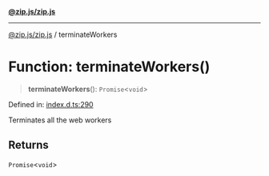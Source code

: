 [**@zip.js/zip.js**](../README.md)

***

[@zip.js/zip.js](../globals.md) / terminateWorkers

# Function: terminateWorkers()

> **terminateWorkers**(): `Promise`\<`void`\>

Defined in: [index.d.ts:290](https://github.com/gildas-lormeau/zip.js/blob/02ec02f1298ff2b603f1b86ee545b4d21af7b520/index.d.ts#L290)

Terminates all the web workers

## Returns

`Promise`\<`void`\>

